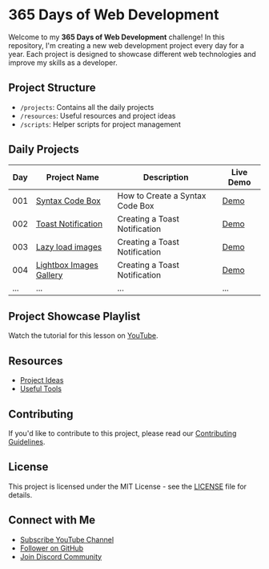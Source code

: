 # 365 Days of Web Development

Welcome to my **365 Days of Web Development** challenge! In this repository, I'm creating a new web development project every day for a year. Each project is designed to showcase different web technologies and improve my skills as a developer.

## Project Structure

- `/projects`: Contains all the daily projects
- `/resources`: Useful resources and project ideas
- `/scripts`: Helper scripts for project management

## Daily Projects

| Day | Project Name | Description | Live Demo |
|-----|--------------|-------------|-----------|
| 001 | [Syntax Code Box](./projects/day-001-syntax-code-box) | How to Create a Syntax Code Box | [Demo](https://example.com) |
| 002 | [Toast Notification](./projects/day-002-toast-notification) | Creating a Toast Notification | [Demo](https://example.com) |
| 003 | [Lazy load images](./projects/day-003-lazy-load-images) | Creating a Toast Notification | [Demo](https://example.com) |
| 004 | [Lightbox Images Gallery](./projects/day-004-lightbox-image-gallery) | Creating a Toast Notification | [Demo](https://example.com) |
| ... | ... | ... | ... |


## Project Showcase Playlist

Watch the tutorial for this lesson on [YouTube](https://youtube.com/playlist?list=PLsi_twzeQSKRxJ7AkX_FpbalYD0bjsxZ0).

## Resources

- [Project Ideas](./resources/project-ideas.md)
- [Useful Tools](./resources/useful-tools.md)

## Contributing

If you'd like to contribute to this project, please read our [Contributing Guidelines](./CONTRIBUTING.md).

## License

This project is licensed under the MIT License - see the [LICENSE](./LICENSE) file for details.

## Connect with Me
- [Subscribe YouTube Channel](https://www.youtube.com/@nexoscreator)
- [Follower on GitHub](https://github.com/nexoscreator)
- [Join Discord Community](https://discord.com/invite/A3euTAVqHv)